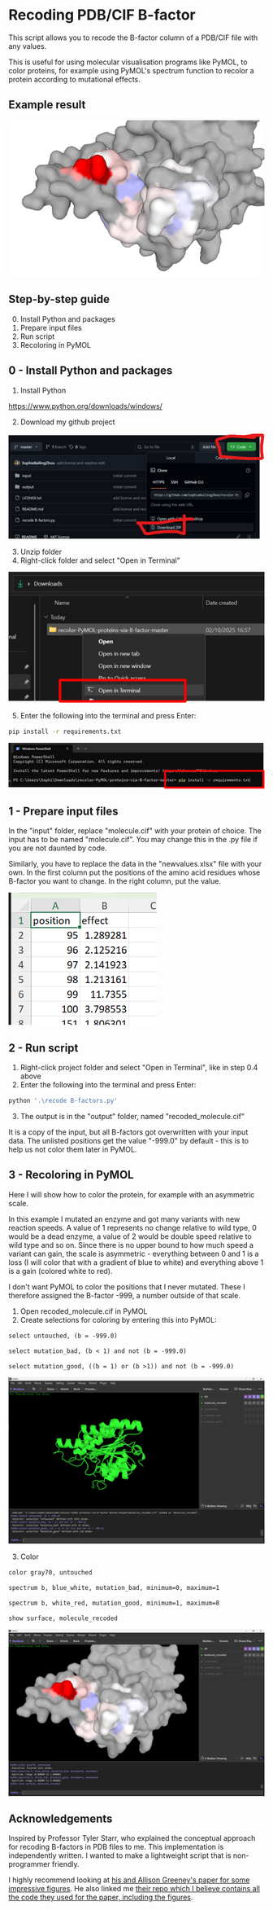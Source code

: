 # Recoding PDB/CIF B-factor

This script allows you to recode the B-factor column of a PDB/CIF file with any values.

This is useful for using molecular visualisation programs like PyMOL, to color proteins, for example using PyMOL's spectrum function to recolor a protein according to mutational effects.

## Example result
![example output](images/0%20example%20output.png)

## Step-by-step guide
0. Install Python and packages
1. Prepare input files
2. Run script
3. Recoloring in PyMOL

## 0 - Install Python and packages
1. Install Python

https://www.python.org/downloads/windows/

2. Download my github project

![download project](images/1%20download.png)

3. Unzip folder
4. Right-click folder and select "Open in Terminal"

![open in terminal](images/2%20CMD.png)

5. Enter the following into the terminal and press Enter:
```bash
pip install -r requirements.txt
```
![reqs](images/3%20reqs.png)

## 1 - Prepare input files
In the "input" folder, replace "molecule.cif" with your protein of choice. The input has to be named "molecule.cif". You may change this in the .py file if you are not daunted by code.

Similarly, you have to replace the data in the "newvalues.xlsx" file with your own. In the first column put the positions of the amino acid residues whose B-factor you want to change. In the right column, put the value.

![input](images/4%20input.png)

## 2 - Run script
1. Right-click project folder and select "Open in Terminal", like in step 0.4 above
2. Enter the following into the terminal and press Enter:
```bash
python '.\recode B-factors.py'
```
3. The output is in the "output" folder, named "recoded_molecule.cif"

It is a copy of the input, but all B-factors got overwritten with your input data. The unlisted positions get the value "-999.0" by default - this is to help us not color them later in PyMOL.

## 3 - Recoloring in PyMOL
Here I will show how to color the protein, for example with an asymmetric scale.

In this example I mutated an enzyme and got many variants with new reaction speeds. A value of 1 represents no change relative to wild type, 0 would be a dead enzyme, a value of 2 would be double speed relative to wild type and so on. Since there is no upper bound to how much speed a variant can gain, the scale is asymmetric - everything between 0 and 1 is a loss (I will color that with a gradient of blue to white) and everything above 1 is a gain (colored white to red).

I don't want PyMOL to color the positions that I never mutated. These I therefore assigned the B-factor -999, a number outside of that scale.

1. Open recoded_molecule.cif in PyMOL
2. Create selections for coloring by entering this into PyMOL:
```
select untouched, (b = -999.0) 
```
```
select mutation_bad, (b < 1) and not (b = -999.0)
```
```
select mutation_good, ((b = 1) or (b >1)) and not (b = -999.0)
```
![pymol selections](images/5%20pymol%20selections.png)


3. Color
```
color gray70, untouched
```
```
spectrum b, blue_white, mutation_bad, minimum=0, maximum=1
```
```
spectrum b, white_red, mutation_good, minimum=1, maximum=8
```
```
show surface, molecule_recoded
```
![pymol coloring result](images/6%20pymol%20color%20result.png)

## Acknowledgements
Inspired by Professor Tyler Starr, who explained the conceptual approach for recoding B-factors in PDB files to me. This implementation is independently written. I wanted to make a lightweight script that is non-programmer friendly.

I highly recommend looking at [his and Allison Greeney's paper for some impressive figures](https://doi.org/10.1016/j.cell.2020.08.012). He also linked me [their repo which I believe contains all the code they used for the paper, including the figures](https://github.com/jbloomlab/SARS-CoV-2-RBD_DMS/blob/master/results/summary/structure_function.md). 